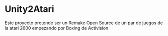 # Unity2Atari
Este proyecto pretende ser un Remake Open Source de un par de juegos de la atari 2600 empezando por Boxing de Activision
